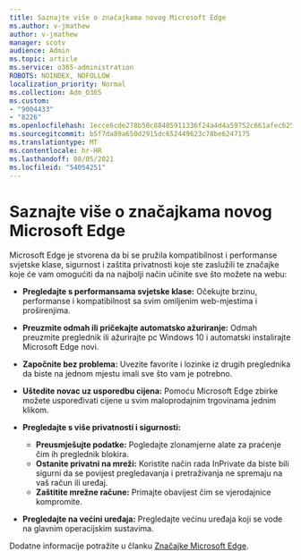 ```yaml
---
title: Saznajte više o značajkama novog Microsoft Edge
ms.author: v-jmathew
author: v-jmathew
manager: scotv
audience: Admin
ms.topic: article
ms.service: o365-administration
ROBOTS: NOINDEX, NOFOLLOW
localization_priority: Normal
ms.collection: Adm_O365
ms.custom:
- "9004433"
- "8226"
ms.openlocfilehash: 1ecce6cde278b50c88405911336f24a4d4a59752c661afec62536d6dd824662e
ms.sourcegitcommit: b5f7da89a650d2915dc652449623c78be6247175
ms.translationtype: MT
ms.contentlocale: hr-HR
ms.lasthandoff: 08/05/2021
ms.locfileid: "54054251"
---
```

# <a name="learn-about-the-features-of-the-new-microsoft-edge"></a>Saznajte više o značajkama novog Microsoft Edge

Microsoft Edge je stvorena da bi se pružila kompatibilnost i performanse svjetske klase, sigurnost i zaštita privatnosti koje ste zaslužili te značajke koje će vam omogućiti da na najbolji način učinite sve što možete na webu:

- **Pregledajte s performansama svjetske klase:** Očekujte brzinu, performanse i kompatibilnost sa svim omiljenim web-mjestima i proširenjima.
- **Preuzmite odmah ili pričekajte automatsko ažuriranje:** Odmah preuzmite preglednik ili ažurirajte pc Windows 10 i automatski instalirajte Microsoft Edge novi.
- **Započnite bez problema:** Uvezite favorite i lozinke iz drugih preglednika da biste na jednom mjestu imali sve što vam je potrebno.
- **Uštedite novac uz usporedbu cijena:** Pomoću Microsoft Edge zbirke možete uspoređivati cijene u svim maloprodajnim trgovinama jednim klikom.
- **Pregledajte s više privatnosti i sigurnosti:**
  - **Preusmješujte podatke:** Pogledajte zlonamjerne alate za praćenje čim ih preglednik blokira.
  - **Ostanite privatni na mreži:** Koristite način rada InPrivate da biste bili sigurni da se povijest pregledavanja i pretraživanja ne spremaju na vaš račun ili uređaj.
  - **Zaštitite mrežne račune:** Primajte obavijest čim se vjerodajnice kompromite.

- **Pregledajte na većini uređaja:** Pregledajte većinu uređaja koji se vode na glavnim operacijskim sustavima.

Dodatne informacije potražite u članku [Značajke Microsoft Edge](https://go.microsoft.com/fwlink/?linkid=2146817).

